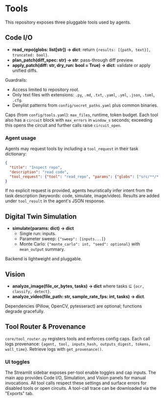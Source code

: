 # Tools

This repository exposes three pluggable tools used by agents.

## Code I/O
- **read_repo(globs: list[str]) -> dict**: return `{results: [{path, text}], truncated: bool}`.
- **plan_patch(diff_spec: str) -> str**: pass-through diff preview.
- **apply_patch(diff: str, dry_run: bool = True) -> dict**: validate or apply unified diffs.

Guardrails:
- Access limited to repository root.
- Only text files with extensions: `.py`, `.md`, `.txt`, `.yaml`, `.yml`, `.json`, `.toml`, `.cfg`.
- Denylist patterns from `config/secret_paths.yaml` plus common binaries.

Caps (from `config/tools.yaml`): `max_files`, runtime, token budget. Each tool also has a
`circuit` block with `max_errors` in `window_s` seconds; exceeding this opens the circuit
and further calls raise `circuit_open`.

### Agent usage

Agents may request tools by including a `tool_request` in their task dictionary:

```json
{
  "title": "Inspect repo",
  "description": "read code",
  "tool_request": {"tool": "read_repo", "params": {"globs": ["src/**/*.py"]}}
}
```

If no explicit request is provided, agents heuristically infer intent from the task
description (keywords: code, simulate, image/video). Results are added under
`tool_result` in the agent's JSON response.

## Digital Twin Simulation
- **simulate(params: dict) -> dict**
  - Single run: inputs.
  - Parameter sweep: `{"sweep": [inputs...]}`
  - Monte Carlo: `{"monte_carlo": int, "seed": optional}` with `mean_output` summary.

Backend is lightweight and pluggable.

## Vision
- **analyze_image(file_or_bytes, tasks) -> dict** where tasks ⊆ `{ocr, classify, detect}`.
- **analyze_video(file_path: str, sample_rate_fps: int, tasks) -> dict**.

Dependencies (Pillow, OpenCV, pytesseract) are optional; functions degrade gracefully.

## Tool Router & Provenance
`core/tool_router.py` registers tools and enforces config caps.
Each call logs provenance: `{agent, tool, inputs_hash, outputs_digest, tokens, wall_time}`.
Retrieve logs with `get_provenance()`.

### UI toggles
The Streamlit sidebar exposes per-tool enable toggles and cap inputs. The main app
provides Code I/O, Simulation, and Vision panels for manual invocations. All tool calls
respect these settings and surface errors for disabled tools or open circuits. A
tool-call trace can be downloaded via the "Exports" tab.
